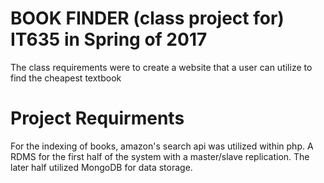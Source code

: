 # BOOK FINDER (class project for) IT635 in Spring of 2017

The class requirements were to create a website that a user can utilize to find the cheapest textbook

# Project Requirments
For the indexing of books, amazon's search api was utilized within php. 
A RDMS for the first half of the system with a master/slave replication.
The later half utilized MongoDB for data storage. 
